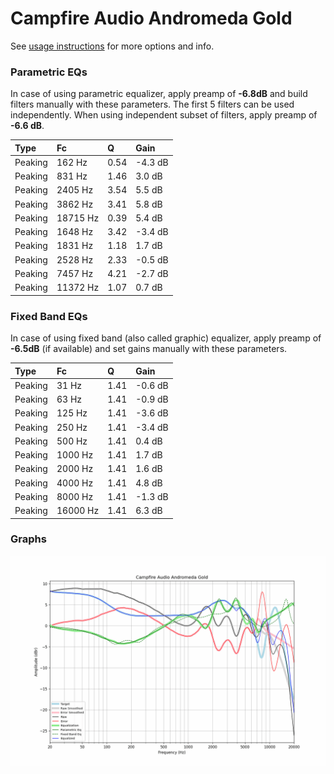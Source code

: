 # Campfire Audio Andromeda Gold
See [usage instructions](https://github.com/jaakkopasanen/AutoEq#usage) for more options and info.

### Parametric EQs
In case of using parametric equalizer, apply preamp of **-6.8dB** and build filters manually
with these parameters. The first 5 filters can be used independently.
When using independent subset of filters, apply preamp of **-6.6 dB**.

| Type    | Fc       |    Q | Gain    |
|:--------|:---------|:-----|:--------|
| Peaking | 162 Hz   | 0.54 | -4.3 dB |
| Peaking | 831 Hz   | 1.46 | 3.0 dB  |
| Peaking | 2405 Hz  | 3.54 | 5.5 dB  |
| Peaking | 3862 Hz  | 3.41 | 5.8 dB  |
| Peaking | 18715 Hz | 0.39 | 5.4 dB  |
| Peaking | 1648 Hz  | 3.42 | -3.4 dB |
| Peaking | 1831 Hz  | 1.18 | 1.7 dB  |
| Peaking | 2528 Hz  | 2.33 | -0.5 dB |
| Peaking | 7457 Hz  | 4.21 | -2.7 dB |
| Peaking | 11372 Hz | 1.07 | 0.7 dB  |

### Fixed Band EQs
In case of using fixed band (also called graphic) equalizer, apply preamp of **-6.5dB**
(if available) and set gains manually with these parameters.

| Type    | Fc       |    Q | Gain    |
|:--------|:---------|:-----|:--------|
| Peaking | 31 Hz    | 1.41 | -0.6 dB |
| Peaking | 63 Hz    | 1.41 | -0.9 dB |
| Peaking | 125 Hz   | 1.41 | -3.6 dB |
| Peaking | 250 Hz   | 1.41 | -3.4 dB |
| Peaking | 500 Hz   | 1.41 | 0.4 dB  |
| Peaking | 1000 Hz  | 1.41 | 1.7 dB  |
| Peaking | 2000 Hz  | 1.41 | 1.6 dB  |
| Peaking | 4000 Hz  | 1.41 | 4.8 dB  |
| Peaking | 8000 Hz  | 1.41 | -1.3 dB |
| Peaking | 16000 Hz | 1.41 | 6.3 dB  |

### Graphs
![](./Campfire%20Audio%20Andromeda%20Gold.png)